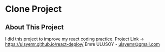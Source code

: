 # Clone Project
## About This Project

	
  I did this project to improve my react coding practice.
  Project Link -> https://ulsyemr.github.io/react-deploy/
Emre ULUSOY - [ulsyemr@gmail.com]()
